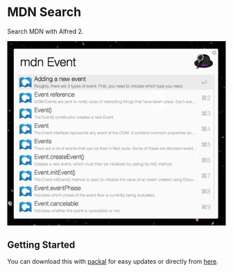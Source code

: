 MDN Search 
=================
Search MDN with Alfred 2.

![Screenshot](screenshot.png)

## Getting Started

You can download this with [packal](https://github.com/packal/repository/raw/master/org.kollectiv.mdn-search/mdn-search.alfredworkflow) for easy updates or directly from [here](https://github.com/gilbarbara/mdn-search/raw/master/MDNSearch.alfredworkflow).
